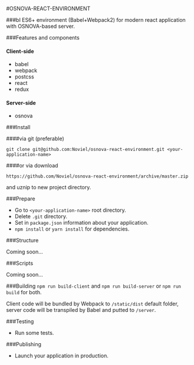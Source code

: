 #OSNOVA-REACT-ENVIRONMENT

###bI
ES6+ environment (Babel+Webpack2) for modern react application with OSNOVA-based server.

###Features and components

#### Client-side
 - babel
 - webpack
 - postcss
 - react
 - redux

#### Server-side 
 - osnova

###Install

####via git (preferable)

    git clone git@github.com:Noviel/osnova-react-environment.git <your-application-name>

####or via download

    https://github.com/Noviel/osnova-react-environment/archive/master.zip
  and uznip to new project directory.

###Prepare
- Go to `<your-application-name>` root directory.
- Delete `.git` directory.
- Set in `package.json` information about your application.
- `npm install` or `yarn install` for dependencies.

###Structure

  Coming soon...
  
###Scripts
  
  Coming soon...

###Building
`npm run build-client` and `npm run build-server` or `npm run build` for both.  

Client code will be bundled by Webpack to `/static/dist` default folder, server code will be transpiled by Babel and putted to `/server`.

###Testing
- Run some tests.

###Publishing
- Launch your application in production.